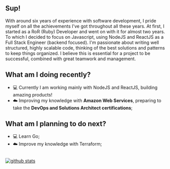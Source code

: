 ## Sup!

With around six years of experience with software development, I pride myself on all the achievements I've got throughout all these years. At first, I started as a RoR (Ruby) Developer and went on with it for almost two years. To which I decided to focus on Javascript, using NodeJS and ReactJS as a Full Stack Engineer (backend focused). I'm passionate about writing well structured, highly scalable code, thinking of the best solutions and patterns to keep things organized. I believe this is essential for a project to be successful, combined with great teamwork and management.

## What am I doing recently?

- :computer: Currently I am working mainly with NodeJS and ReactJS, building amazing products!
- :cloud: Improving my knowledge with **Amazon Web Services**, preparing to take the **DevOps and Solutions Architect certifications**;

## What am I planning to do next?

- :computer: Learn Go;
- :cloud: Improve my knowledge with Terraform;

##

[![github stats](https://github-readme-stats.vercel.app/api?username=lucas-a-pelegrino&count_private=true&show_icons=true&theme=graywhite)](https://github.com/anuraghazra/github-readme-stats)

